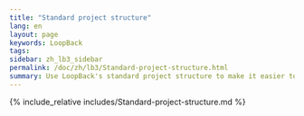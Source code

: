 ```yaml
---
title: "Standard project structure"
lang: en
layout: page
keywords: LoopBack
tags:
sidebar: zh_lb3_sidebar
permalink: /doc/zh/lb3/Standard-project-structure.html
summary: Use LoopBack's standard project structure to make it easier to develop and maintain your projects.
---
```


{% include_relative includes/Standard-project-structure.md %}
